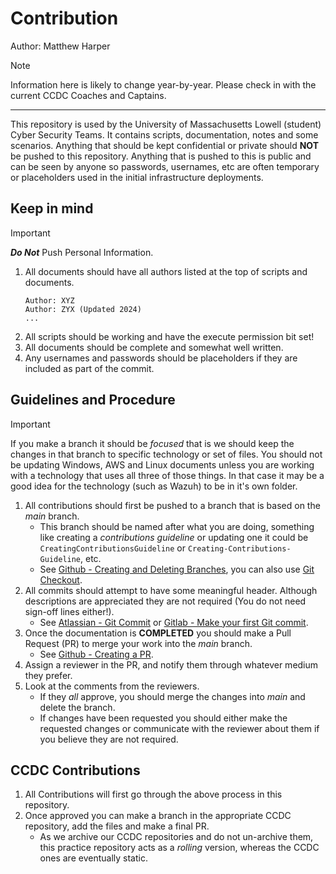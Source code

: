 # Contribution
Author: Matthew Harper

> [!NOTE]
> Information here is likely to change year-by-year. Please check in with the current CCDC Coaches and Captains.
---
This repository is used by the University of Massachusetts Lowell (student) Cyber Security Teams. It contains scripts, documentation, notes and some scenarios. Anything that should be kept confidential or private should **NOT** be pushed to this repository. Anything that is pushed to this is public and can be seen by anyone so passwords, usernames, etc are often temporary or placeholders used in the initial infrastructure deployments.

## Keep in mind
> [!IMPORTANT]
> ***Do Not*** Push Personal Information.

1. All documents should have all authors listed at the top of scripts and documents.
    ```
    Author: XYZ
    Author: ZYX (Updated 2024)
    ...
    ```
2. All scripts should be working and have the execute permission bit set!
3. All documents should be complete and somewhat well written.
4. Any usernames and passwords should be placeholders if they are included as part of the commit.

## Guidelines and Procedure
> [!IMPORTANT]
> If you make a branch it should be *focused* that is we should keep the changes in that branch to specific technology or set of files. You should not be updating Windows, AWS and Linux documents unless you are working with a technology that uses all three of those things. In that case it may be a good idea for the technology (such as Wazuh) to be in it's own folder.

1. All contributions should first be pushed to a branch that is based on the *main* branch.
   * This branch should be named after what you are doing, something like creating a *contributions guideline* or updating one it could be `CreatingContributionsGuideline` or `Creating-Contributions-Guideline`, etc.
   * See [Github - Creating and Deleting Branches](https://docs.github.com/en/pull-requests/collaborating-with-pull-requests/proposing-changes-to-your-work-with-pull-requests/creating-and-deleting-branches-within-your-repository), you can also use [Git Checkout](https://git-scm.com/docs/git-checkout).
2. All commits should attempt to have some meaningful header. Although descriptions are appreciated they are not required (You do not need sign-off lines either!).
   * See [Atlassian - Git Commit](https://www.atlassian.com/git/tutorials/saving-changes/git-commit) or [Gitlab - Make your first Git commit](https://docs.gitlab.com/ee/tutorials/make_first_git_commit/).
3. Once the documentation is **COMPLETED** you should make a Pull Request (PR) to merge your work into the *main* branch.
   * See [Github - Creating a PR](https://docs.github.com/en/pull-requests/collaborating-with-pull-requests/proposing-changes-to-your-work-with-pull-requests/creating-a-pull-request).
4. Assign a reviewer in the PR, and notify them through whatever medium they prefer.
5. Look at the comments from the reviewers.
   * If they *all* approve, you should merge the changes into *main* and delete the branch.
   * If changes have been requested you should either make the requested changes or communicate with the reviewer about them if you believe they are not required.

## CCDC Contributions
1. All Contributions will first go through the above process in this repository.
2. Once approved you can make a branch in the appropriate CCDC repository, add the files and make a final PR.
   * As we archive our CCDC repositories and do not un-archive them, this practice repository acts as a *rolling* version, whereas the CCDC ones are eventually static.
